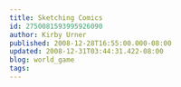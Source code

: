 ```yaml
---
title: Sketching Comics
id: 2750081593995926090
author: Kirby Urner
published: 2008-12-28T16:55:00.000-08:00
updated: 2008-12-31T03:44:31.422-08:00
blog: world_game
tags: 
---
```


